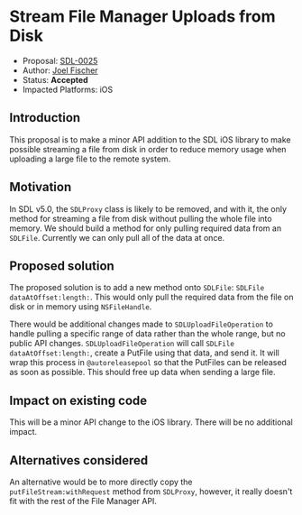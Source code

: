 # Stream File Manager Uploads from Disk

* Proposal: [SDL-0025](0025-ios-filemanager-stream-from-disk.md)
* Author: [Joel Fischer](https://github.com/joeljfischer)
* Status: **Accepted**
* Impacted Platforms: iOS

## Introduction
This proposal is to make a minor API addition to the SDL iOS library to make possible streaming a file from disk in order to reduce memory usage when uploading a large file to the remote system.

## Motivation
In SDL v5.0, the `SDLProxy` class is likely to be removed, and with it, the only method for streaming a file from disk without pulling the whole file into memory. We should build a method for only pulling required data from an `SDLFile`. Currently we can only pull all of the data at once.

## Proposed solution
The proposed solution is to add a new method onto `SDLFile`: `SDLFile dataAtOffset:length:`. This would only pull the required data from the file on disk or in memory using `NSFileHandle`.

There would be additional changes made to `SDLUploadFileOperation` to handle pulling a specific range of data rather than the whole range, but no public API changes. `SDLUploadFileOperation` will call `SDLFile dataAtOffset:length:`, create a PutFile using that data, and send it. It will wrap this process in `@autoreleasepool` so that the PutFiles can be released as soon as possible. This should free up data when sending a large file.

## Impact on existing code
This will be a minor API change to the iOS library. There will be no additional impact.

## Alternatives considered
An alternative would be to more directly copy the `putFileStream:withRequest` method from `SDLProxy`, however, it really doesn't fit with the rest of the File Manager API.
